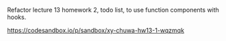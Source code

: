 Refactor lecture 13 homework 2, todo list, to use function components with hooks.

https://codesandbox.io/p/sandbox/xy-chuwa-hw13-1-wqzmqk